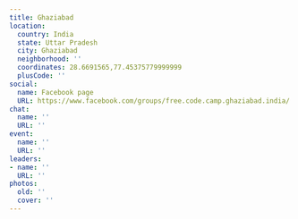 ```yaml
---
title: Ghaziabad
location:
  country: India
  state: Uttar Pradesh
  city: Ghaziabad
  neighborhood: ''
  coordinates: 28.6691565,77.45375779999999
  plusCode: ''
social:
  name: Facebook page
  URL: https://www.facebook.com/groups/free.code.camp.ghaziabad.india/
chat:
  name: ''
  URL: ''
event:
  name: ''
  URL: ''
leaders:
- name: ''
  URL: ''
photos:
  old: ''
  cover: ''
---
```

